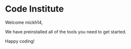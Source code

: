 # Code Institute

Welcome mickh14,

We have preinstalled all of the tools you need to get started.

Happy coding!
